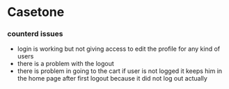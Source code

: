 # Casetone

### counterd issues

- login is working but not giving access to edit the profile for any kind of users
- there is a problem with the logout
- there is problem in going to the cart if user is not logged it keeps him in the home page after first logout because it did not log out actually
